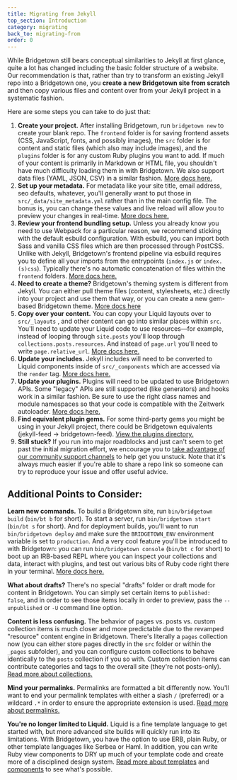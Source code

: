 ```yaml
---
title: Migrating from Jekyll
top_section: Introduction
category: migrating
back_to: migrating-from
order: 0
---
```


While Bridgetown still bears conceptual similarities to Jekyll at first glance, quite a lot has changed including the basic folder structure of a website. Our recommendation is that, rather than try to transform an existing Jekyll repo into a Bridgetown one, you **create a new Bridgetown site from scratch** and then copy various files and content over from your Jekyll project in a systematic fashion.

Here are some steps you can take to do just that:

1. **Create your project.** After installing Bridgetown, run `bridgetown new` to create your blank repo. The `frontend` folder is for saving frontend assets (CSS, JavaScript, fonts, and possibly images), the `src` folder is for content and static files (which also may include images), and the `plugins` folder is for any custom Ruby plugins you want to add. If much of your content is primarily in Markdown or HTML file, you shouldn't have much difficulty loading them in with Bridgetown. We also support data files (YAML, JSON, CSV) in a similar fashion. [More docs here.](/docs/structure)
2. **Set up your metadata.** For metadata like your site title, email address, seo defaults, whatever, you'll generally want to put those in `src/_data/site_metadata.yml` rather than in the main config file. The bonus is, you can change these values and live reload will allow you to preview your changes in real-time. [More docs here.](/docs/datafiles)
3. **Review your frontend bundling setup.** Unless you already know you need to use Webpack for a particular reason, we recommend sticking with the default esbuild configuration. With esbuild, you can import both Sass and vanilla CSS files which are then processed through PostCSS. Unlike with Jekyll, Bridgetown's frontend pipeline via esbuild requires you to define all your imports from the entrypoints (`index.js` or `index.(s)css`). Typically there's no automatic concatenation of files within the `frontend` folders. [More docs here.](/docs/frontend-assets)
4. **Need to create a theme?** Bridgetown's theming system is different from Jekyll. You can either pull theme files (content, stylesheets, etc.) directly into your project and use them that way, or you can create a new gem-based Bridgetown theme. [More docs here](/docs/themes)
5. **Copy over your content.** You can copy your Liquid layouts over to `src/_layouts` , and other content can go into similar places within `src`. You'll need to update your Liquid code to use resources—for example, instead of looping through `site.posts` you'll loop through `collections.posts.resources`. And instead of `page.url` you'll need to write `page.relative_url`. [More docs here.](/docs/resources)
6. **Update your includes.** Jekyll includes will need to be converted to Liquid components inside of `src/_components` which are accessed via the `render` tag. [More docs here.](/docs/template-engines/liquid)
7. **Update your plugins.** Plugins will need to be updated to use Bridgetown APIs. Some "legacy" APIs are still supported (like generators) and hooks work in a similar fashion. Be sure to use the right class names and module namespaces so that your code is compatible with the Zeitwerk autoloader. [More docs here.](/docs/plugins)
8. **Find equivalent plugin gems.** For some third-party gems you might be using in your Jekyll project, there could be Bridgetown equivalents (jekyll-feed -> bridgetown-feed). [View the plugins directory.](/plugins/)
9. **Still stuck?** If you run into major roadblocks and just can't seem to get past the initial migration effort, we encourage you to [take advantage of our community support channels](/community) to help get you unstuck. Note that it's always much easier if you're able to share a repo link so someone can try to reproduce your issue and offer useful advice.

## Additional Points to Consider:

**Learn new commands.** To build a Bridgetown site, run `bin/bridgetown build` (`bin/bt b` for short). To start a server, run `bin/bridgetown start` (`bin/bt s` for short). And for deployment builds, you'll want to run `bin/bridgetown deploy` and make sure the `BRIDGETOWN_ENV` environment variable is set to `production`. And a very cool feature you'll be introduced to with Bridgetown: you can run `bin/bridgetown console` (`bin/bt c` for short) to boot up an IRB-based REPL where you can inspect your collections and data, interact with plugins, and test out various bits of Ruby code right there in your terminal. [More docs here.](/docs/command-line-usage)

**What about drafts?** There's no special "drafts" folder or draft mode for content in Bridgetown. You can simply set certain items to `published: false`, and in order to see those items locally in order to preview, pass the `--unpublished` or `-U` command line option.

**Content is less confusing.** The behavior of pages vs. posts vs. custom collection items is much closer and more predictable due to the revamped "resource" content engine in Bridgetown. There's literally a `pages` collection now (you can either store pages directly in the `src` folder or within the `_pages` subfolder), and you can configure custom collections to behave identically to the `posts` collection if you so with. Custom collection items can contribute categories and tags to the overall site (they're not posts-only). [Read more about collections.](/docs/collections)

**Mind your permalinks.** Permalinks are formatted a bit differently now. You'll want to end your permalink templates with either a slash `/` (preferred) or a wildcard `.*` in order to ensure the appropriate extension is used. [Read more about permalinks.](/docs/content/permalinks)

**You're no longer limited to Liquid.** Liquid is a fine template language to get started with, but more advanced site builds will quickly run into its limitations. With Bridgetown, you have the option to use ERB, plain Ruby, or other template languages like Serbea or Haml. In addition, you can write Ruby view components to DRY up much of your template code and create more of a disciplined design system. [Read more about templates](/docs/template-engines) and [components](/docs/components) to see what's possible.